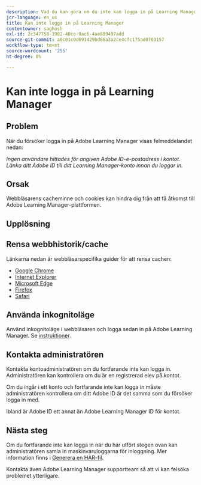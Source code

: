 ```yaml
---
description: Vad du kan göra om du inte kan logga in på Learning Manager.
jcr-language: en_us
title: Kan inte logga in på Learning Manager
contentowner: saghosh
exl-id: 2c347758-1982-40ce-9ac6-4ae889497add
source-git-commit: a0c01c0d691429bd66a3a2ce4cfc175ad0703157
workflow-type: tm+mt
source-wordcount: '255'
ht-degree: 0%

---
```


# Kan inte logga in på Learning Manager

## Problem

När du försöker logga in på Adobe Learning Manager visas felmeddelandet nedan:

*Ingen användare hittades för angiven Adobe ID-e-postadress i kontot. Länka ditt Adobe ID till ditt Learning Manager-konto innan du loggar in.*

<!--![](assets/prime-error-message.png)-->

## Orsak

Webbläsarens cacheminne och cookies kan hindra dig från att få åtkomst till Adobe Learning Manager-plattformen.

## Upplösning

## Rensa webbhistorik/cache

Länkarna nedan är webbläsarspecifika guider för att rensa cachen:

* [Google Chrome](https://support.google.com/accounts/answer/32050?co=GENIE.Platform%3DDesktop&hl=en)
* [Internet Explorer](https://kb.wisc.edu/page.php?id=1514)
* [Microsoft Edge](https://www.bitdefender.com/support/how-to-clear-the-cache-and-cookies%C2%A0in-microsoft-edge-1914.html)
* [Firefox](https://kb.iu.edu/d/ahic)
* [Safari](https://oit.colorado.edu/tutorial/clear-web-browser-cache-safari-6)

## Använda inkognitoläge

Använd inkognitoläge i webbläsaren och logga sedan in på Adobe Learning Manager. Se [instruktioner](https://support.google.com/chrome/answer/95464?co=GENIE.Platform%3DDesktop&hl=en&oco=0).

## Kontakta administratören

Kontakta kontoadministratören om du fortfarande inte kan logga in. Administratören kan kontrollera om du är en registrerad elev på kontot.

Om du ingår i ett konto och fortfarande inte kan logga in måste administratören kontrollera om ditt Adobe ID är det samma som du försöker logga in med.

Ibland är Adobe ID ett annat än Adobe Learning Manager ID för kontot.

## Nästa steg

Om du fortfarande inte kan logga in när du har utfört stegen ovan kan administratören samla in maskinvaruloggarna för inloggning. Mer information finns i [Generera en HAR-fil](/help/migrated/kb/generate-har-file.md).

Kontakta även Adobe Learning Manager supportteam så att vi kan felsöka problemet ytterligare.
